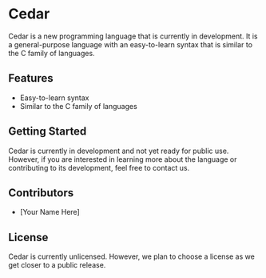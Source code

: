 # Cedar 

Cedar is a new programming language that is currently in development. It is a general-purpose language with an easy-to-learn syntax that is similar to the C family of languages.

## Features

- Easy-to-learn syntax
- Similar to the C family of languages

## Getting Started

Cedar is currently in development and not yet ready for public use. However, if you are interested in learning more about the language or contributing to its development, feel free to contact us.

## Contributors

- [Your Name Here]

## License

Cedar is currently unlicensed. However, we plan to choose a license as we get closer to a public release.
